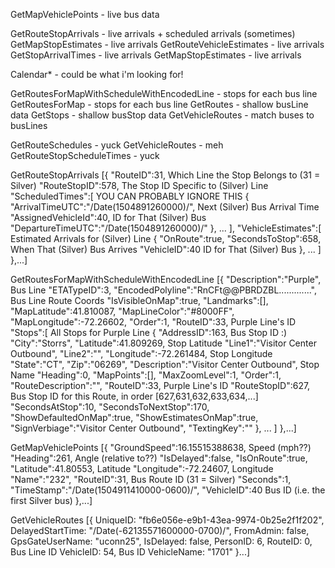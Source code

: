 GetMapVehiclePoints - live bus data

GetRouteStopArrivals - live arrivals + scheduled arrivals (sometimes)
GetMapStopEstimates - live arrivals
GetRouteVehicleEstimates - live arrivals
GetStopArrivalTimes - live arrivals
GetMapStopEstimates - live arrivals

Calendar* - could be what i'm looking for!

GetRoutesForMapWithScheduleWithEncodedLine - stops for each bus line
GetRoutesForMap - stops for each bus line
GetRoutes - shallow busLine data
GetStops - shallow busStop data
GetVehicleRoutes - match buses to busLines

GetRouteSchedules - yuck
GetVehicleRoutes - meh
GetRouteStopScheduleTimes - yuck



GetRouteStopArrivals
[{
	"RouteID":31,											Which Line the Stop Belongs to (31 = Silver)
	"RouteStopID":578,										The Stop ID Specific to (Silver) Line
	"ScheduledTimes":[										YOU CAN PROBABLY IGNORE THIS
		{
			"ArrivalTimeUTC":"\/Date(1504891260000)\/",		Next (Silver) Bus Arrival Time
			"AssignedVehicleId":40,							ID for That (Silver) Bus
			"DepartureTimeUTC":"\/Date(1504891260000)\/"
		},
		...
	],
	"VehicleEstimates":[									Estimated Arrivals for (Silver) Line
		{
			"OnRoute":true,
			"SecondsToStop":658,							When That (Silver) Bus Arrives
			"VehicleID":40									ID for That (Silver) Bus
		},
		...
	]
},...]



GetRoutesForMapWithScheduleWithEncodedLine
[{
	"Description":"Purple",									Bus Line
	"ETATypeID":3,
	"EncodedPolyline":"RnCFt@@PBRDZBL.............",		Bus Line Route Coords
	"IsVisibleOnMap":true,
	"Landmarks":[],
	"MapLatitude":41.810087,
	"MapLineColor":"#8000FF",
	"MapLongitude":-72.26602,
	"Order":1,
	"RouteID":33,											Purple Line's ID
	"Stops":[												All Stops for Purple Line
		{
		"AddressID":163,									Bus Stop ID :)
		"City":"Storrs",
		"Latitude":41.809269,								Stop Latitude
		"Line1":"Visitor Center Outbound",
		"Line2":"",
		"Longitude":-72.261484,								Stop Longitude
		"State":"CT",
		"Zip":"06269",
		"Description":"Visitor Center Outbound",			Stop Name
		"Heading":0,
		"MapPoints":[],
		"MaxZoomLevel":1,
		"Order":1,
		"RouteDescription":"",
		"RouteID":33,										Purple Line's ID
		"RouteStopID":627,									Bus Stop ID for this Route, in order [627,631,632,633,634,...]
		"SecondsAtStop":10,
		"SecondsToNextStop":170,
		"ShowDefaultedOnMap":true,
		"ShowEstimatesOnMap":true,
		"SignVerbiage":"Visitor Center Outbound",
		"TextingKey":""
		},
		...
	]
},...]



GetMapVehiclePoints
[{
	"GroundSpeed":16.15515388638,							Speed (mph??)
	"Heading":261,											Angle (relative to??)
	"IsDelayed":false,
	"IsOnRoute":true,
	"Latitude":41.80553,									Latitude
	"Longitude":-72.24607,									Longitude
	"Name":"232",
	"RouteID":31,											Bus Route ID (31 = Silver)
	"Seconds":1,
	"TimeStamp":"\/Date(1504911410000-0600)\/",
	"VehicleID":40											Bus ID (i.e. the first Silver bus)
},...]



GetVehicleRoutes
[{
	UniqueID: "fb6e056e-e9b1-43ea-9974-0b25e2f1f202",
	DelayedStartTime: "/Date(-62135571600000-0700)/",
	FromAdmin: false,
	GpsGateUserName: "uconn25",
	IsDelayed: false,
	PersonID: 6,
	RouteID: 0,								Bus Line ID
	VehicleID: 54,							Bus ID
	VehicleName: "1701"
}...]
